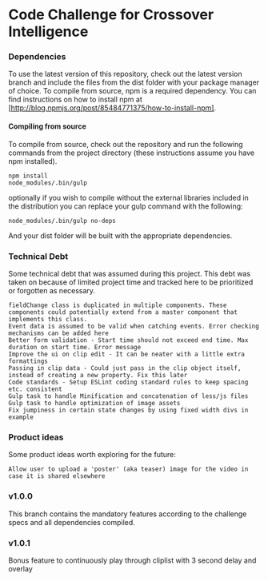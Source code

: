 # Code Challenge for Crossover Intelligence

### Dependencies
To use the latest version of this repository, check out the latest version branch and include the files from the dist folder with your package manager of choice. To compile from source, npm is a required dependency. You can find instructions on how to install npm at [http://blog.npmjs.org/post/85484771375/how-to-install-npm].

#### Compiling from source

To compile from source, check out the repository and run the following commands from the project directory (these instructions assume you have npm installed). 

```
npm install
node_modules/.bin/gulp
```

optionally if you wish to compile without the external libraries included in the distribution you can replace your gulp command with the following:

```
node_modules/.bin/gulp no-deps
```

And your dist folder will be built with the appropriate dependencies.

### Technical Debt

Some technical debt that was assumed during this project. This debt was taken on because of limited project time and tracked here to be prioritized or forgotten as necessary.

```
fieldChange class is duplicated in multiple components. These components could potentially extend from a master component that implements this class.
Event data is assumed to be valid when catching events. Error checking mechanisms can be added here
Better form validation - Start time should not exceed end time. Max duration on start time. Error message
Improve the ui on clip edit - It can be neater with a little extra formattings
Passing in clip data - Could just pass in the clip object itself, instead of creating a new property. Fix this later
Code standards - Setup ESLint coding standard rules to keep spacing etc. consistent
Gulp task to handle Minification and concatenation of less/js files 
Gulp task to handle optimization of image assets
Fix jumpiness in certain state changes by using fixed width divs in example
```

### Product ideas

Some product ideas worth exploring for the future:

```
Allow user to upload a 'poster' (aka teaser) image for the video in case it is shared elsewhere
```

### v1.0.0

This branch contains the mandatory features according to the challenge specs and all dependencies compiled.

### v1.0.1

Bonus feature to continuously play through cliplist with 3 second delay and overlay
